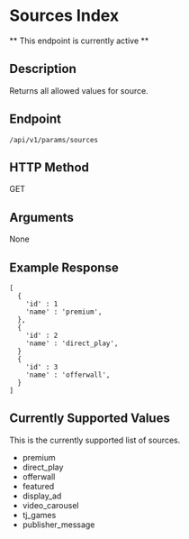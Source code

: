# Sources Index
** This endpoint is currently active **

## Description
Returns all allowed values for source.

## Endpoint
`/api/v1/params/sources`

## HTTP Method
GET

## Arguments
None

## Example Response

```
[
  {
    'id' : 1
    'name' : 'premium',
  },
  {
    'id' : 2
    'name' : 'direct_play',
  }
  {
    'id' : 3
    'name' : 'offerwall',
  }
]
```

## Currently Supported Values
This is the currently supported list of sources.

* premium
* direct_play
* offerwall
* featured
* display_ad
* video_carousel
* tj_games
* publisher_message
